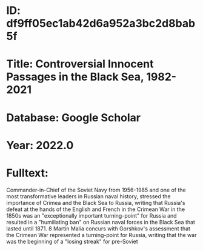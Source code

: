 # ID: df9ff05ec1ab42d6a952a3bc2d8bab5f
# Title: Controversial Innocent Passages in the Black Sea, 1982-2021
# Database: Google Scholar
# Year: 2022.0
# Fulltext:
Commander-in-Chief of the Soviet Navy from 1956-1985 and one of the most transformative leaders in Russian naval history, stressed the importance of Crimea and the Black Sea to Russia, writing that Russia's defeat at the hands of the English and French in the Crimean War in the 1850s was an "exceptionally important turning-point" for Russia and resulted in a "humiliating ban" on Russian naval forces in the Black Sea that lasted until 1871.
8 Martin Malia concurs with Gorshkov's assessment that the Crimean War represented a turning-point for Russia, writing that the war was the beginning of a "losing streak" for pre-Soviet